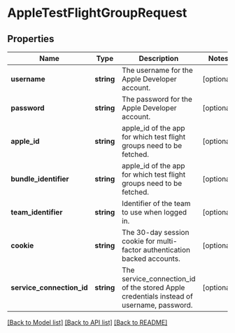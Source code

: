 # AppleTestFlightGroupRequest

## Properties
Name | Type | Description | Notes
------------ | ------------- | ------------- | -------------
**username** | **string** | The username for the Apple Developer account. | [optional] 
**password** | **string** | The password for the Apple Developer account. | [optional] 
**apple_id** | **string** | apple_id of the app for which test flight groups need to be fetched. | [optional] 
**bundle_identifier** | **string** | apple_id of the app for which test flight groups need to be fetched. | [optional] 
**team_identifier** | **string** | Identifier of the team to use when logged in. | [optional] 
**cookie** | **string** | The 30-day session cookie for multi-factor authentication backed accounts. | [optional] 
**service_connection_id** | **string** | The service_connection_id of the stored Apple credentials instead of username, password. | [optional] 

[[Back to Model list]](../README.md#documentation-for-models) [[Back to API list]](../README.md#documentation-for-api-endpoints) [[Back to README]](../README.md)


